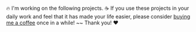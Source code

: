 🔥 I'm working on the following projects. 
☕ If you use these projects in your daily work and feel that it has made your life easier, please consider [buying me a coffee](https://xmake.io/#/about/sponsor) once in a while!  ~~ Thank you! ❤️
